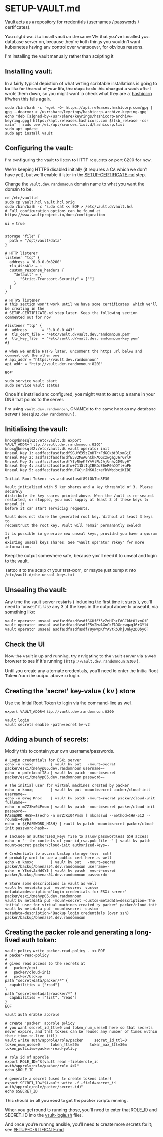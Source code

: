 # SETUP-VAULT.md

Vault acts as a repository for credentials (usernames / passwords / certificates).  

You might want to install vault on the same VM that you've installed your database server on, 
because they're both things you wouldn't want kubernetes having any control over whatsoever, for obvious reasons.

I'm installing the vault manually rather than scripting it.

## Installing vault:

In a fairly typical depiction of what writing scriptable installations is going to be like for the rest of your life, the steps to do this changed a week after I wrote them down, so you might want to check what they are at [hashicorp](https://www.hashicorp.com/official-packaging-guide) if/when this fails again.

```
sudo /bin/bash -c 'wget -O- https://apt.releases.hashicorp.com/gpg | gpg --dearmor > /usr/share/keyrings/hashicorp-archive-keyring.gpg'
echo "deb [signed-by=/usr/share/keyrings/hashicorp-archive-keyring.gpg] https://apt.releases.hashicorp.com $(lsb_release -cs) main" | sudo tee /etc/apt/sources.list.d/hashicorp.list
sudo apt update
sudo apt install vault
```

## Configuring the vault:

I'm configuring the vault to listen to HTTP requests on port 8200 for now.

We're keeping HTTPS disabled initially (it requires a CA which we don't have yet), but we'll enable it later in the [SETUP-CERTIFICATE.md](SETUP-CERTIFICATE.md) step.

Change the `vault.dev.randomnoun` domain name to what you want the domain to be.

```
cd /etc/vault.d
sudo cp vault.hcl vault.hcl.orig
sudo /bin/bash -c 'sudo cat << EOF > /etc/vault.d/vault.hcl
# Full configuration options can be found at https://www.vaultproject.io/docs/configuration

ui = true


storage "file" {
  path = "/opt/vault/data"
}

# HTTP listener
listener "tcp" {
  address = "0.0.0.0:8200"
  tls_disable = 1
  custom_response_headers {
    "default" = {
       "Strict-Transport-Security" = [""]
    }
  }
}

# HTTPS listener
# this section won't work until we have some certificates, which we'll be creating in the
# SETUP-CERTIFICATE.md step later. Keep the following section commented out for now

#listener "tcp" {
#  address       = "0.0.0.0:443"
#  tls_cert_file = "/etc/vault.d/vault.dev.randomnoun.pem"
#  tls_key_file  = "/etc/vault.d/vault.dev.randomnoun-key.pem"
#}

# when we enable HTTPS later, uncomment the https url below and comment out the other one
# api_addr = "https://vault.dev.randomnoun"
api_addr = "http://vault.dev.randomnoun:8200"

EOF'

sudo service vault start
sudo service vault status
```

Once it's installed and configured, you might want to set up a name in your DNS that points to the server. 

I'm using `vault.dev.randomnoun`, CNAMEd to the same host as my database server ( `bnesql02.dev.randomnoun` ). 

## Initialising the vault:

```
knoxg@bnesql02:/etc/vault.d$ export VAULT_ADDR='http://vault.dev.randomnoun:8200'
knoxg@bnesql02:/etc/vault.d$ vault operator init
Unseal Key 1: asdfasdfasdfasdfSGUf635zZnHTh+FdGCkbt0lxmGiE
Unseal Key 2: asdfasdfasdfasdfE5v2MwAGnCkFAOGczwgagJ6rGYl0
Unseal Key 3: asdfasdfasdfasdfY8yNWpKfYAVtRbJhjUnhy2D0by6T
Unseal Key 4: asdfasdfasdfasdfw+711GlIqIBKJoE6eR0hDDTl+uPb
Unseal Key 5: asdfasdfasdfasdfnuFXGjrJMK0Jd+eYkVWsdociKIDE

Initial Root Token: hvs.asdfasdfasdf89tOkTde8F30

Vault initialized with 5 key shares and a key threshold of 3. Please securely
distribute the key shares printed above. When the Vault is re-sealed,
restarted, or stopped, you must supply at least 3 of these keys to unseal it
before it can start servicing requests.

Vault does not store the generated root key. Without at least 3 keys to
reconstruct the root key, Vault will remain permanently sealed!

It is possible to generate new unseal keys, provided you have a quorum of
existing unseal keys shares. See "vault operator rekey" for more information.
```

Keep the output somewhere safe, because you'll need it to unseal and login to the vault. 

Tattoo it to the scalp of your first-born, or maybe just dump it into `/etc/vault.d/the-unseal-keys.txt`

## Unsealing the vault:

Any time the vault server restarts ( including the first time it starts ), you'll need to 'unseal' it.
Use any 3 of the keys in the output above to unseal it, via something like:

```
vault operator unseal asdfasdfasdfasdfSGUf635zZnHTh+FdGCkbt0lxmGiE
vault operator unseal asdfasdfasdfasdfE5v2MwAGnCkFAOGczwgagJ6rGYl0
vault operator unseal asdfasdfasdfasdfY8yNWpKfYAVtRbJhjUnhy2D0by6T
```

## Check the UI

Now the vault is up and running, try navigating to the vault server via a web browser to see if it's running
( `http://vault.dev.randomnoun:8200` ). 

Until you create any alternate credentials, you'll need to enter the Initial Root Token from the output above to login.

## Creating the 'secret' key-value ( kv ) store

Use the Initial Root Token to login via the command-line as well.

```
export VAULT_ADDR=http://vault.dev.randomnoun:8200

vault login
vault secrets enable -path=secret kv-v2
```

## Adding a bunch of secrets:

Modify this to contain your own username/passwords.

```
# Login credentials for ESXi server
echo -n knoxg        | vault kv put   -mount=secret packer/esxi/bnehyp05.dev.randomnoun username=-
echo -n pmfelxcnfI8u | vault kv patch -mount=secret packer/esxi/bnehyp05.dev.randomnoun password=-

# The initial user for virtual machines created by packer
echo -n knoxg        | vault kv put -mount=secret packer/cloud-init username=-
echo -n Greg Knox    | vault kv patch -mount=secret packer/cloud-init fullname=-
echo -n m7Z3Kx04Pmsm | vault kv patch -mount=secret packer/cloud-init password=-
PASSWORD_HASH=$(echo -n m7Z3Kx04Pmsm | mkpasswd --method=SHA-512 --rounds=4096)
echo -n ${PASSWORD_HASH} | vault kv patch -mount=secret packer/cloud-init password-hash=-

# Include an authorized_keys file to allow passwordless SSH access
echo -n '--the contents of your id_rsa.pub file--' | vault kv patch -mount=secret packer/cloud-init authorized-keys=-

# Credentials to access backup storage (over ssh)
# probably want to use a public cert here as well
echo -n knoxg        | vault kv put   -mount=secret packer/backup/bnenas04.dev.randomnoun username=-
echo -n Y5sdvJzHdGY3 | vault kv patch -mount=secret packer/backup/bnenas04.dev.randomnoun password=-

# Store some descriptions in vault as well
vault kv metadata put -mount=secret -custom-metadata=description='Login credentials for ESXi server' packer/esxi/bnehyp05.dev.randomnoun
vault kv metadata put -mount=secret -custom-metadata=description='The initial user for virtual machines created by packer' packer/cloud-init
vault kv metadata put -mount=secret -custom-metadata=description='Backup login credentials (over ssh)' packer/backup/bnenas04.dev.randomnoun
```

## Creating the packer role and generating a long-lived auth token:

```
vault policy write packer-read-policy - << EOF
# packer-read-policy
#
# gives read access to the secrets at
#   packer/esxi
#   packer/cloud-init
#   packer/backup
path "secret/data/packer/*" {
  capabilities = ["read"]
}
path "secret/metadata/packer/*" {
  capabilities = ["list", "read"]
}
EOF

vault auth enable approle

# create 'packer' approle policy
# you want secret_id_ttl=0 and token_num_uses=0 here so that secrets never expire, and that tokens can be reused any number of times within their time-to-live (ttl)
vault write auth/approle/role/packer     secret_id_ttl=0     token_num_uses=0     token_ttl=20m     token_max_ttl=30m     token_policies=packer-read-policy

# role id of approle
export ROLE_ID="$(vault read -field=role_id auth/approle/role/packer/role-id)"
echo $ROLE_ID

# generate a secret (used to create tokens later)
export SECRET_ID="$(vault write -f -field=secret_id auth/approle/role/packer/secret-id)"
echo $SECRET_ID
```

This should be all you need to get the packer scripts running. 

When you get round to running those, you'll need to enter that ROLE_ID and SECRET_ID into the [vault-login.sh](../packer-ubuntu-kubernetes/vault-login.sh.sample) files.

And once you're running ansible, you'll need to create more secrets for it; see [SETUP-CERTIFICATE.md](SETUP-CERTIFICATE.md)

